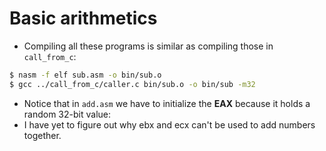 # Basic arithmetics

- Compiling all these programs is similar as compiling those in `call_from_c`:
```sh
$ nasm -f elf sub.asm -o bin/sub.o 
$ gcc ../call_from_c/caller.c bin/sub.o -o bin/sub -m32
```

- Notice that in `add.asm` we have to initialize the __EAX__ because it holds a random 32-bit value:
- I have yet to figure out why ebx and ecx can't be used to add numbers together.